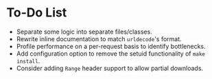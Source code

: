 # To-Do List

* Separate some logic into separate files/classes.
* Rewrite inline documentation to match `urldecode`'s format.
* Profile performance on a per-request basis to identify bottlenecks.
* Add configuration option to remove the setuid functionality of `make install`.
* Consider adding `Range` header support to allow partial downloads.
